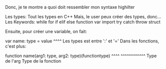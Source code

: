Donc, je te montre a quoi doit ressembler mon syntaxe highilter

Les types: Tout les types en C++
Mais, le user peux créer des types, donc...
Les Keywords:
  while
  for
  if
  elif
  else
  function
  var
  import
  try
  catch
  throw
  struct
  
Ensuite, pour créer une variable, on fait:

var name: type = value
          ^^^^
          Les types est entre ':' et '='
Dans les fonctions, c'est plus:

function name(arg1: type, arg2: type)(functiontype)
                    ^^^^              ^^^^^^^^^^^^
                    Type de l'arg     Type de la fonction

